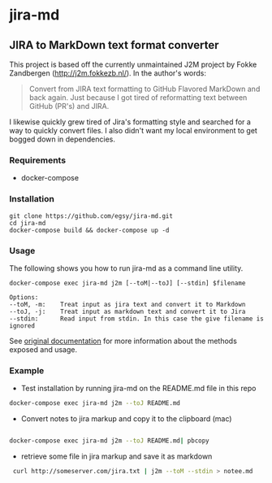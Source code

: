 # jira-md

## JIRA to MarkDown text format converter

This project is based off the currently unmaintained J2M project by Fokke Zandbergen (http://j2m.fokkezb.nl/). In the author's words:

> Convert from JIRA text formatting to GitHub Flavored MarkDown and back again. Just because I got tired of reformatting text between GitHub (PR's) and JIRA.

I likewise quickly grew tired of Jira's formatting style and searched for a way to quickly convert files. I also didn't want my local environment to get bogged down in dependencies.

### Requirements

- docker-compose

### Installation

```
git clone https://github.com/egsy/jira-md.git
cd jira-md
docker-compose build && docker-compose up -d
```

### Usage

The following shows you how to run jira-md as a command line utility.
```
docker-compose exec jira-md j2m [--toM|--toJ] [--stdin] $filename

Options:
--toM, -m:    Treat input as jira text and convert it to Markdown
--toJ, -j:    Treat input as markdown text and convert it to Jira
--stdin:      Read input from stdin. In this case the give filename is ignored
```

See [original documentation](https://github.com/FokkeZB/J2M) for more information  about the methods exposed and usage.

### Example

- Test installation by running jira-md on the README.md file in this repo

```bash
docker-compose exec jira-md j2m --toJ README.md
```

- Convert notes to jira markup and copy it to the clipboard (mac)

```bash

docker-compose exec jira-md j2m --toJ README.md| pbcopy

```

- retrieve some file in jira markup and save it as markdown

```bash
 curl http://someserver.com/jira.txt | j2m --toM --stdin > notee.md
```